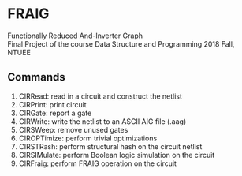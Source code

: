 # FRAIG
Functionally Reduced And-Inverter Graph  
Final Project of the course Data Structure and Programming 2018 Fall, NTUEE

## Commands
1. CIRRead: read in a circuit and construct the netlist
2. CIRPrint: print circuit
3. CIRGate: report a gate
4. CIRWrite: write the netlist to an ASCII AIG file (.aag)
5. CIRSWeep: remove unused gates
6. CIROPTimize: perform trivial optimizations
7. CIRSTRash: perform structural hash on the circuit netlist
8. CIRSIMulate: perform Boolean logic simulation on the circuit
9. CIRFraig: perform FRAIG operation on the circuit


